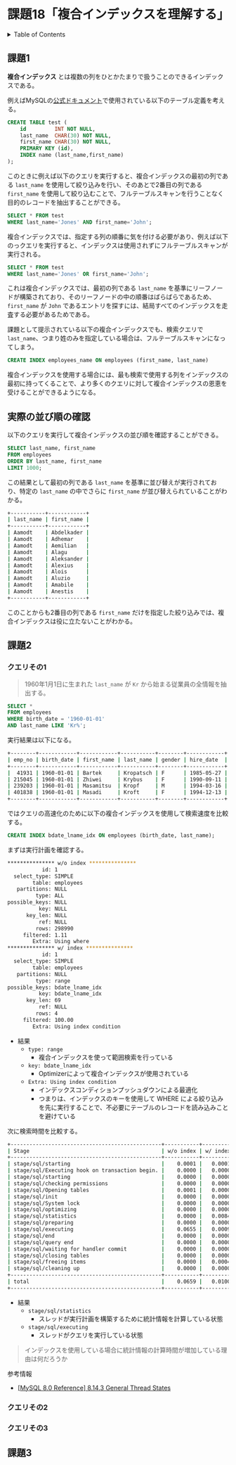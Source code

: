 # 課題18「複合インデックスを理解する」

<!-- START doctoc generated TOC please keep comment here to allow auto update -->
<!-- DON'T EDIT THIS SECTION, INSTEAD RE-RUN doctoc TO UPDATE -->
<details>
<summary>Table of Contents</summary>

- [課題1](#%E8%AA%B2%E9%A1%8C1)
- [調査結果](#%E8%AA%BF%E6%9F%BB%E7%B5%90%E6%9E%9C)
- [課題2](#%E8%AA%B2%E9%A1%8C2)
  - [クエリその1](#%E3%82%AF%E3%82%A8%E3%83%AA%E3%81%9D%E3%81%AE1)
  - [クエリその2](#%E3%82%AF%E3%82%A8%E3%83%AA%E3%81%9D%E3%81%AE2)
  - [クエリその3](#%E3%82%AF%E3%82%A8%E3%83%AA%E3%81%9D%E3%81%AE3)
- [課題3](#%E8%AA%B2%E9%A1%8C3)

</details>
<!-- END doctoc generated TOC please keep comment here to allow auto update -->

## 課題1

**複合インデックス** とは複数の列をひとかたまりで扱うことのできるインデックスである。

例えばMySQLの[公式ドキュメント](https://dev.mysql.com/doc/refman/8.0/en/multiple-column-indexes.html)で使用されている以下のテーブル定義を考える。

```sql
CREATE TABLE test (
    id         INT NOT NULL,
    last_name  CHAR(30) NOT NULL,
    first_name CHAR(30) NOT NULL,
    PRIMARY KEY (id),
    INDEX name (last_name,first_name)
);
```

このときに例えば以下のクエリを実行すると、複合インデックスの最初の列である `last_name` を使用して絞り込みを行い、そのあとで2番目の列である `first_name` を使用して絞り込むことで、フルテーブルスキャンを行うことなく目的のレコードを抽出することができる。

```sql
SELECT * FROM test
WHERE last_name='Jones' AND first_name='John';
```

複合インデックスでは、指定する列の順番に気を付ける必要があり、例えば以下のっクエリを実行すると、インデックスは使用されずにフルテーブルスキャンが実行される。

```sql
SELECT * FROM test
WHERE last_name='Jones' OR first_name='John';
```

これは複合インデックスでは、最初の列である `last_name` を基準にリーフノードが構築されており、そのリーフノードの中の順番はばらばらであるため、`first_name` が `John` であるエントリを探すには、結局すべてのインデックスを走査する必要があるためである。

課題として提示されている以下の複合インデックスでも、検索クエリで `last_name`、つまり姓のみを指定している場合は、フルテーブルスキャンになってしまう。

```sql
CREATE INDEX employees_name ON employees (first_name, last_name)
```

複合インデックスを使用する場合には、最も検索で使用する列をインデックスの最初に持ってくることで、より多くのクエリに対して複合インデックスの恩恵を受けることができるようになる。

## 実際の並び順の確認

以下のクエリを実行して複合インデックスの並び順を確認することができる。

```sql
SELECT last_name, first_name
FROM employees
ORDER BY last_name, first_name
LIMIT 1000;
```

この結果として最初の列である `last_name` を基準に並び替えが実行されており、特定の `last_name` の中でさらに `first_name` が並び替えられていることがわかる。

```bash
+-----------+------------+
| last_name | first_name |
+-----------+------------+
| Aamodt    | Abdelkader |
| Aamodt    | Adhemar    |
| Aamodt    | Aemilian   |
| Aamodt    | Alagu      |
| Aamodt    | Aleksander |
| Aamodt    | Alexius    |
| Aamodt    | Alois      |
| Aamodt    | Aluzio     |
| Aamodt    | Amabile    |
| Aamodt    | Anestis    |
+-----------+------------+
```

このことからも2番目の列である `first_name` だけを指定した絞り込みでは、複合インデックスは役に立たないことがわかる。

## 課題2

### クエリその1

> 1960年1月1日に生まれた `last_name` が `Kr` から始まる従業員の全情報を抽出する。

```sql
SELECT *
FROM employees
WHERE birth_date = '1960-01-01'
AND last_name LIKE 'Kr%';
```

実行結果は以下になる。

```bash
+--------+------------+------------+-----------+--------+------------+
| emp_no | birth_date | first_name | last_name | gender | hire_date  |
+--------+------------+------------+-----------+--------+------------+
|  41931 | 1960-01-01 | Bartek     | Kropatsch | F      | 1985-05-27 |
| 215045 | 1960-01-01 | Zhiwei     | Krybus    | F      | 1990-09-11 |
| 239203 | 1960-01-01 | Masamitsu  | Kropf     | M      | 1994-03-16 |
| 401838 | 1960-01-01 | Masadi     | Kroft     | F      | 1994-12-13 |
+--------+------------+------------+-----------+--------+------------+
```

ではクエリの高速化のために以下の複合インデックスを使用して検索速度を比較する。

```sql
CREATE INDEX bdate_lname_idx ON employees (birth_date, last_name);
```

まずは実行計画を確認する。

```bash
*************** w/o index ***************
           id: 1
  select_type: SIMPLE
        table: employees
   partitions: NULL
         type: ALL
possible_keys: NULL
          key: NULL
      key_len: NULL
          ref: NULL
         rows: 298990
     filtered: 1.11
        Extra: Using where
*************** w/ index ***************
           id: 1
  select_type: SIMPLE
        table: employees
   partitions: NULL
         type: range
possible_keys: bdate_lname_idx
          key: bdate_lname_idx
      key_len: 69
          ref: NULL
         rows: 4
     filtered: 100.00
        Extra: Using index condition
```

- 結果
  - `type: range`
    - 複合インデックスを使って範囲検索を行っている
  - `key: bdate_lname_idx`
    - Optimizerによって複合インデックスが使用されている
  - `Extra: Using index condition`
    - インデックスコンディションプッシュダウンによる最適化
    - つまりは、インデックスのキーを使用して WHERE による絞り込みを先に実行することで、不必要にテーブルのレコードを読み込みことを避けている

次に検索時間を比較する。

```bash
+------------------------------------------------+-----------+----------+
| Stage                                          | w/o index | w/ index |
+------------------------------------------------+-----------+----------+
| stage/sql/starting                             |    0.0001 |   0.0001 |
| stage/sql/Executing hook on transaction begin. |    0.0000 |   0.0000 |
| stage/sql/starting                             |    0.0000 |   0.0000 |
| stage/sql/checking permissions                 |    0.0000 |   0.0000 |
| stage/sql/Opening tables                       |    0.0001 |   0.0000 |
| stage/sql/init                                 |    0.0000 |   0.0000 |
| stage/sql/System lock                          |    0.0000 |   0.0000 |
| stage/sql/optimizing                           |    0.0000 |   0.0000 |
| stage/sql/statistics                           |    0.0000 |   0.0084 |
| stage/sql/preparing                            |    0.0000 |   0.0000 |
| stage/sql/executing                            |    0.0655 |   0.0009 |
| stage/sql/end                                  |    0.0000 |   0.0000 |
| stage/sql/query end                            |    0.0000 |   0.0000 |
| stage/sql/waiting for handler commit           |    0.0000 |   0.0000 |
| stage/sql/closing tables                       |    0.0000 |   0.0000 |
| stage/sql/freeing items                        |    0.0000 |   0.0004 |
| stage/sql/cleaning up                          |    0.0000 |   0.0000 |
+------------------------------------------------+-----------+----------+
| total                                          |    0.0659 |   0.0100 |
+------------------------------------------------+-----------+----------+
```

- 結果
  - `stage/sql/statistics`
    - スレッドが実行計画を構築するために統計情報を計算している状態
  - `stage/sql/executing`
    - スレッドがクエリを実行している状態

> インデックスを使用している場合に統計情報の計算時間が増加している理由は何だろうか

参考情報

- [[MySQL 8.0 Reference] 8.14.3 General Thread States](https://dev.mysql.com/doc/refman/8.0/en/general-thread-states.html)

### クエリその2

### クエリその3

## 課題3



